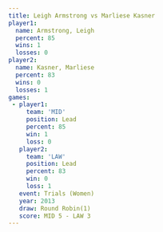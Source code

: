 ```yaml
---
title: Leigh Armstrong vs Marliese Kasner
player1:                
  name: Armstrong, Leigh
  percent: 85           
  wins: 1               
  losses: 0             
player2:                
  name: Kasner, Marliese
  percent: 83           
  wins: 0               
  losses: 1             
games:
 - player1:        
     team: 'MID'   
     position: Lead
     percent: 85   
     win: 1        
     loss: 0       
   player2:        
     team: 'LAW'   
     position: Lead
     percent: 83   
     win: 0        
     loss: 1       
   event: Trials (Women)
   year: 2013           
   draw: Round Robin(1) 
   score: MID 5 - LAW 3 
---
```


